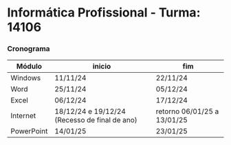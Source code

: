 # Informática Profissional - **Turma: 14106**

### Cronograma

|Módulo|inicio|fim|
|------|------|---|
|Windows|11/11/24|22/11/24|
| Word | 25/11/24 | 05/12/24|
| Excel | 06/12/24 | 17/12/24|
| Internet | 18/12/24 e 19/12/24 (Recesso de final de ano)| retorno 06/01/25 a 13/01/25|
|PowerPoint | 14/01/25 | 23/01/25|


